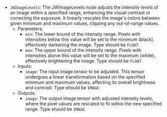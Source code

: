 - `JWImageLevels`: The JWImageLevels node adjusts the intensity levels of an image within a specified range, enhancing the visual contrast or correcting the exposure. It linearly rescales the image's colors between given minimum and maximum values, clipping any out-of-range values.
    - Parameters:
        - `min`: The lower bound of the intensity range. Pixels with intensities below this value will be set to the minimum (black), effectively darkening the image. Type should be `FLOAT`.
        - `max`: The upper bound of the intensity range. Pixels with intensities above this value will be set to the maximum (white), effectively brightening the image. Type should be `FLOAT`.
    - Inputs:
        - `image`: The input image tensor to be adjusted. This tensor undergoes a linear transformation based on the specified minimum and maximum values, affecting its overall brightness and contrast. Type should be `IMAGE`.
    - Outputs:
        - `image`: The output image tensor with adjusted intensity levels, where the pixel values are rescaled to fit within the new specified range. Type should be `IMAGE`.
